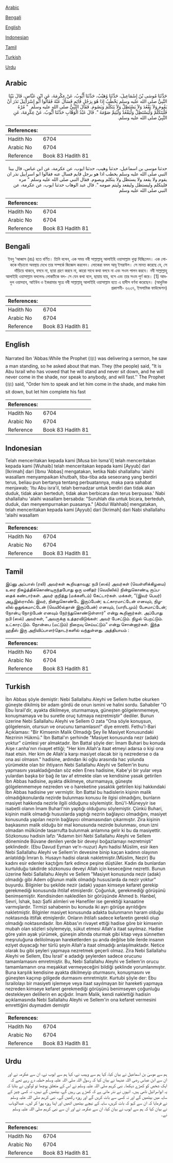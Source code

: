 [Arabic](#arabic)

[Bengali](#bengali)

[English](#english)

[Indonesian](#indonesian)

[Tamil](#tamil)

[Turkish](#turkish)

[Urdu](#urdu)

## Arabic


<div dir="rtl" lang="ar" style={{fontSize:'larger',backgroundColor:'#f8f9fa',padding:20}}>
حَدَّثَنَا مُوسَى بْنُ إِسْمَاعِيلَ، حَدَّثَنَا وُهَيْبٌ، حَدَّثَنَا أَيُّوبُ، عَنْ عِكْرِمَةَ، عَنِ ابْنِ عَبَّاسٍ، قَالَ بَيْنَا النَّبِيُّ صلى الله عليه وسلم يَخْطُبُ إِذَا هُوَ بِرَجُلٍ قَائِمٍ فَسَأَلَ عَنْهُ فَقَالُوا أَبُو إِسْرَائِيلَ نَذَرَ أَنْ يَقُومَ وَلاَ يَقْعُدَ وَلاَ يَسْتَظِلَّ وَلاَ يَتَكَلَّمَ وَيَصُومَ‏.‏ فَقَالَ النَّبِيُّ صلى الله عليه وسلم ‏ "‏ مُرْهُ فَلْيَتَكَلَّمْ وَلْيَسْتَظِلَّ وَلْيَقْعُدْ وَلْيُتِمَّ صَوْمَهُ ‏"‏‏.‏ قَالَ عَبْدُ الْوَهَّابِ حَدَّثَنَا أَيُّوبُ، عَنْ عِكْرِمَةَ، عَنِ النَّبِيِّ صلى الله عليه وسلم‏.‏
</div>
<div style={{backgroundColor:'#f8f9fa',padding:20, marginBottom: 10}}><table> <thead> <tr> <th>References:</th> <th></th> </tr> </thead> <tbody><tr><td>Hadith No</td><td>6704</td></tr><tr><td>Arabic No</td><td>6704</td></tr><tr><td>Reference</td><td>Book 83 Hadith 81</td></tr></tbody></table></div>


<div dir="rtl" lang="ar" style={{fontSize:'larger',backgroundColor:'#f8f9fa',padding:20}}>
حدثنا موسى بن اسماعيل، حدثنا وهيب، حدثنا ايوب، عن عكرمة، عن ابن عباس، قال بينا النبي صلى الله عليه وسلم يخطب اذا هو برجل قايم فسال عنه فقالوا ابو اسراييل نذر ان يقوم ولا يقعد ولا يستظل ولا يتكلم ويصوم. فقال النبي صلى الله عليه وسلم " مره فليتكلم وليستظل وليقعد وليتم صومه ". قال عبد الوهاب حدثنا ايوب، عن عكرمة، عن النبي صلى الله عليه وسلم
</div>
<div style={{backgroundColor:'#f8f9fa',padding:20, marginBottom: 10}}><table> <thead> <tr> <th>References:</th> <th></th> </tr> </thead> <tbody><tr><td>Hadith No</td><td>6704</td></tr><tr><td>Arabic No</td><td>6704</td></tr><tr><td>Reference</td><td>Book 83 Hadith 81</td></tr></tbody></table></div>

## Bengali


<div dir="rtl" lang="bn" style={{fontSize:'larger',backgroundColor:'#f8f9fa',padding:20}}>
ইবনু ‘আব্বাস (রাঃ) হতে বর্ণিত। তিনি বলেন, এক সময় নবী সাল্লাল্লাহু আলাইহি ওয়াসাল্লাম খুত্বা দিচ্ছিলেন। এক লোককে দাঁড়ানো অবস্থায় দেখে তার সম্পর্কে জিজ্ঞেস করলেন। লোকেরা বলল আবূ ইসরাঈল। সে মানত করেছে যে, সে দাঁড়িয়ে থাকবে, বসবে না, ছায়া গ্রহণ করবে না, কারো সাথে কথা বলবে না এবং সওম পালন করবে। নবী সাল্লাল্লাহু আলাইহি ওয়াসাল্লাম বললেনঃ লোকটিকে বল- সে যেন কথা বলে, ছায়ায় যায়, বসে এবং তার সওম পূর্ণ করে। [1] আবদুল ওয়াহ্হাব, আইউব ও ইকরামার সূত্রে নবী সাল্লাল্লাহু আলাইহি ওয়াসাল্লাম হতে এ হাদীস বর্ণনা করেছেন। (আধুনিক প্রকাশনী- ৬২৩৭, ইসলামিক ফাউন্ডেশন)
</div>
<div style={{backgroundColor:'#f8f9fa',padding:20, marginBottom: 10}}><table> <thead> <tr> <th>References:</th> <th></th> </tr> </thead> <tbody><tr><td>Hadith No</td><td>6704</td></tr><tr><td>Arabic No</td><td>6704</td></tr><tr><td>Reference</td><td>Book 83 Hadith 81</td></tr></tbody></table></div>

## English


<div dir="ltr" lang="en" style={{fontSize:'larger',backgroundColor:'#f8f9fa',padding:20}}>
Narrated Ibn 'Abbas:While the Prophet (ﷺ) was delivering a sermon, he saw a man standing, so he asked about that man. They (the people) said, "It is Abu Israil who has vowed that he will stand and never sit down, and he will never come in the shade, nor speak to anybody, and will fast.'' The Prophet (ﷺ) said, "Order him to speak and let him come in the shade, and make him sit down, but let him complete his fast
</div>
<div style={{backgroundColor:'#f8f9fa',padding:20, marginBottom: 10}}><table> <thead> <tr> <th>References:</th> <th></th> </tr> </thead> <tbody><tr><td>Hadith No</td><td>6704</td></tr><tr><td>Arabic No</td><td>6704</td></tr><tr><td>Reference</td><td>Book 83 Hadith 81</td></tr></tbody></table></div>

## Indonesian


<div dir="ltr" lang="id" style={{fontSize:'larger',backgroundColor:'#f8f9fa',padding:20}}>
Telah menceritakan kepada kami [Musa bin Isma'il] telah menceritakan kepada kami [Wuhaib] telah menceritakan kepada kami [Ayyub] dari [Ikrimah] dari [Ibnu 'Abbas] mengatakan, ketika Nabi shallallahu 'alaihi wasallam menyampaikan khutbah, tiba-tiba ada seseorang yang berdiri terus, beliau pun bertanya tentang perbuatannya, maka para sahabat menjawab; 'Itu Abu isra'il, telah bernadzar untuk berdiri dan tidak akan duduk, tidak akan berteduh, tidak akan berbicara dan terus berpuasa.' Nabi shallallahu 'alaihi wasallam bersabda: "Suruhlah dia untuk bicara, berteduh, duduk, dan menyempurnakan puasanya." [Abdul Wahhab] mengatakan, telah menceritakan kepada kami [Ayyub] dari [Ikrimah] dari Nabi shallallahu 'alaihi wasallam
</div>
<div style={{backgroundColor:'#f8f9fa',padding:20, marginBottom: 10}}><table> <thead> <tr> <th>References:</th> <th></th> </tr> </thead> <tbody><tr><td>Hadith No</td><td>6704</td></tr><tr><td>Arabic No</td><td>6704</td></tr><tr><td>Reference</td><td>Book 83 Hadith 81</td></tr></tbody></table></div>

## Tamil


<div dir="ltr" lang="ta" style={{fontSize:'larger',backgroundColor:'#f8f9fa',padding:20}}>
இப்னு அப்பாஸ் (ரலி) அவர்கள் கூறியதாவது: நபி (ஸல்) அவர்கள் (வெள்ளிக்கிழமை) உரை நிகழ்த்திக்கொண்டிருந்தபோது ஒரு மனிதர் (வெயிலில்) நின்றுகொண்டி ருப்பதைக் கண்டார்கள். அவர் குறித்து (மக்களிடம்) கேட்டார்கள். மக்கள், “(இவர் பெயர்) அபூஇஸ்ராயீல். இவர், நின்றுகொண்டே இருப்பேன்; உட்காரமாட்டேன் எனவும், நிழலில் ஒதுங்கமாட்டேன் (வெயிóல்தான் இருப்பேன்) எனவும், (யாரிடமும்) பேசமாட்டேன்; நோன்பு நோற்பேன் எனவும் நேர்ந்துகொண்டுள்ளார்” என்று கூறினார்கள். அப்போது நபி (ஸல்) அவர்கள், “அவருக்கு உத்தரவிடுங்கள்: அவர் பேசட்டும். நிழல் பெறட்டும். உட்காரட்டும். நோன்பை (மட்டும்) நிறைவு செய்யட்டும்” என்று சொன்னார்கள். இந்த ஹதீஸ் இரு அறிவிப்பாளர்தொடர்களில் வந்துள்ளது. அத்தியாயம் :
</div>
<div style={{backgroundColor:'#f8f9fa',padding:20, marginBottom: 10}}><table> <thead> <tr> <th>References:</th> <th></th> </tr> </thead> <tbody><tr><td>Hadith No</td><td>6704</td></tr><tr><td>Arabic No</td><td>6704</td></tr><tr><td>Reference</td><td>Book 83 Hadith 81</td></tr></tbody></table></div>

## Turkish


<div dir="ltr" lang="tr" style={{fontSize:'larger',backgroundColor:'#f8f9fa',padding:20}}>
İbn Abbas şöyle demiştir: Nebi Sallallahu Aleyhi ve Sellem hutbe okurken güneşte dikilmiş bir adam gördü de onun ismini ve halini sordu. Sahabiler "O Ebu İsrail'dir, ayakta dikilmeye, oturmamaya, güneşten gölgelenmemeye, konuşmamaya ve bu suretle oruç tutmaya nezretmiştir" dediler. Bunun üzerine Nebi Sallallahu Aleyhi ve Sellem O zata "Ona söyle konuşsun, gölgelensin, otursun ve orucunu tamamlasın!" diye emretti. Fethu'l-Bari Açıklaması: "Bir Kimsenin Malik Olmadığı Şey İle Masiyet Konusundaki Nezrinin Hükmü." İbn Battal'ın şerhinde "Masiyet konusunda nezr (adak) yoktur" cümlesi yer almaktadır. İbn Battal şöyle der: İmam Buhari bu konuda Aişe r.anha'nın rivayet ettiği; "Her kim Allah'a itaat etmeyi adarsa o kişi ona itaat etsin. Her kim de Allah'a karşı masiyet olacak bir iş nezrederse o da ona asi olmasın." hadisine, ardından iki oğlu arasında hac yolunda yürümekte olan bir ihtiyarın Nebi Sallallahu Aleyhi ve Sellem'in bunu yapmasını yasakladığından söz eden Enes hadisine, Kabe'yi bir yular veya yulardan başka bir bağ ile tav af etmekte olan ve kendisine yasak getirilen İbn Abbas hadisine, ayakta dikilmeye, oturmamaya, güneşte gölgelenmemeye nezreden ve o hareketine yasaklık getirilen kişi hakkındaki İbn Abbas hadisine yer vermiştir. İbn Battal bu hadislerin kişinin malik olmadığıkonularda nezirde bulunması konusu ile ilgisi olmadığını, bunların masiyet hakkında nezirle ilgili olduğunu söylemiştir. İbnü'l-Müneyyir ise isabetli olanın İmam Buharl'nin yaptığı olduğunu söylemiştir. Çünkü Buhari, kişinin malik olmadığı hususlarda yaptığı nezrin bağlayıcı olmadığını, masiyet konusunda yapılan nezrin bağlayıcı olmamasından çıkarmıştır. Zira kişinin başkasının malik olduğu bir mal konusunda nezirde bulunması, onun izni olmadan mülkünde tasarrufta bulunmak anlamına gelir ki bu da masiyettir. Sözkonusu hadisin lafzı "Adamın biri Nebi Sallallahu Aleyhi ve Sellem döneminde Büvane denilen yerde bir deveyi boğazlamayı nezretmişti" şeklindedir. (Ebu Davud Eyman ve'n-nuzur) Aynı hadisi Müslim, esir iken Nebi Sallallahu Aleyhi ve Sellem'in devesine binip kaçan kadının olayının anlatıldığı İmran b. Husayn hadisi olarak nakletmiştir.(Müslim, Nezir) Bu kadını esir edenler kaçtığını fark edince peşine düştüler. Kadın da bunlardan kurtulduğu takdirde sözkonusu deveyi Allah için keseceğine nezretti. Bunun üzerine Nebi Sallallahu Aleyhi ve Sellem "Masiyet konusunda nezir (adak) olmadığı gibi Adem oğlunun malik olmadığı husus/arda da nezir yoktur" buyurdu. Bilginler bu şekilde nezir (adak) yapan kimseye kefaret gerekip gerekmediği konusunda ihtilaf etmişlerdir. Çoğunluk, gerekmediği görüşünü benimsemiştir. Kendisinden nakledilen bir görüşünde Ahmed b. Hanbel, Sevri, İshak, bazı Şafii alimleri ve Hanefiler ise gerektiği kanaatine varmışlardır. Tirmizi sahabenin bu konuda iki ayrı görüşe ayrıldığını nakletmiştir. Bilginler masiyet konusunda adakta bulunmanın haram olduğu noktasında ittifak etmişlerdir. Onların ihtilafı sadece kefaretin gerekli olup olmadığı noktasındadır. İbn Abbas'ın rivayet ettiği hadise göre bir kimsenin mubah olan sözleri söylemeyip, sükut etmesi Allah'a itaat sayılmaz. Hadise göre yalın ayak yürümek, güneşin altında oturmak gibi kitap veya sünnetten meşruluğuna delilolmayan hareketlerden şu anda değilse bile ilerde insanın eziyet duyacağı her türlü şeyin Allah'a itaat olmadığı anlaşılmaktadır. Netice olarak bu gibi şeyleri yapmaya nezretmek geçerli olmaz. Zira Nebi Sallallahu Aleyhi ve Sellem, Ebu İsrail' e adadığı şeylerden sadece orucunu tamamlamasını emretmiştir. Bu, Nebi Sallallahu Aleyhi ve Sellem'in orucu tamamlamanın ona meşakkat vermeyeceğini bildiği şeklinde yorumlanmıştır. Buna karşılık kendisine ayakta dikilmeyip oturmasını, konuşmasını ve güneşten kaçınıp gölgede durmasını emretmiştir. Kurtubi şöyle der: Ebu İsrailolayı bir masiyeti işlemeye veya itaat sayılmayan bir hareketi yapmaya nezreden kimseye kefaret gerekmediği görüşünü benimseyen çoğunluğu destekleyen delillerin en açığıdır. İmam Malik, kendi naklettiği hadisin açıklamasında Nebi Sallallahu Aleyhi ve Sellem'in ona kefaret vermesini emrettiğini duymadım demiştir
</div>
<div style={{backgroundColor:'#f8f9fa',padding:20, marginBottom: 10}}><table> <thead> <tr> <th>References:</th> <th></th> </tr> </thead> <tbody><tr><td>Hadith No</td><td>6704</td></tr><tr><td>Arabic No</td><td>6704</td></tr><tr><td>Reference</td><td>Book 83 Hadith 81</td></tr></tbody></table></div>

## Urdu


<div dir="rtl" lang="ur" style={{fontSize:'larger',backgroundColor:'#f8f9fa',padding:20}}>
ہم سے موسیٰ بن اسماعیل نے بیان کیا، کہا ہم سے وہیب نے، کہا ہم سے ایوب نے، ان سے عکرمہ نے اور ان سے ابن عباس رضی اللہ عنہما نے بیان کیا کہ رسول اللہ صلی اللہ علیہ وسلم خطبہ دے رہے تھے کہ ایک شخص کو کھڑے دیکھا۔ نبی کریم صلی اللہ علیہ وسلم نے اس کے متعلق پوچھا تو لوگوں نے بتایا کہ یہ ابواسرائیل نامی ہیں۔ انہوں نے نذر مانی ہے کہ کھڑے ہی رہیں گے، بیٹھیں گے نہیں، نہ کسی چیز کے سایہ میں بیٹھیں گے اور نہ کسی سے بات کریں گے اور روزہ رکھیں گے۔ نبی کریم صلی اللہ علیہ وسلم نے فرمایا کہ ان سے کہو کہ بات کریں، سایہ کے نیچے بیٹھیں اٹھیں اور اپنا روزہ پورا کر لیں۔ عبدالوہاب نے بیان کیا کہ ہم سے ایوب نے بیان کیا، ان سے عکرمہ نے اور ان سے نبی کریم صلی اللہ علیہ وسلم نے۔
</div>
<div style={{backgroundColor:'#f8f9fa',padding:20, marginBottom: 10}}><table> <thead> <tr> <th>References:</th> <th></th> </tr> </thead> <tbody><tr><td>Hadith No</td><td>6704</td></tr><tr><td>Arabic No</td><td>6704</td></tr><tr><td>Reference</td><td>Book 83 Hadith 81</td></tr></tbody></table></div>